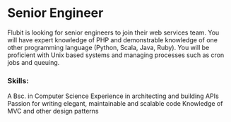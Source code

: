 Senior Engineer
===========================

Flubit is looking for senior engineers to join their web services team. You will have expert knowledge of PHP and demonstrable knowledge of one other programming language (Python, Scala, Java, Ruby). You will be proficient with Unix based systems and managing processes such as cron jobs and queuing.

### Skills:
A Bsc. in Computer Science
Experience in architecting and building APIs
Passion for writing elegant, maintainable and scalable code
Knowledge of MVC and other design patterns
